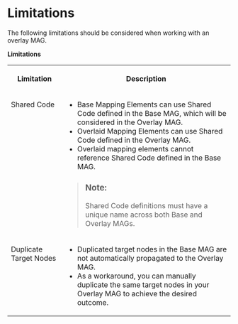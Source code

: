 <!-- loio73bec5f173ae4d27a1d23908a9da62cd -->

# Limitations

The following limitations should be considered when working with an overlay MAG.

**Limitations**


<table>
<tr>
<th valign="top">

Limitation

</th>
<th valign="top">

Description

</th>
</tr>
<tr>
<td valign="top">

Shared Code

</td>
<td valign="top">

-   Base Mapping Elements can use Shared Code defined in the Base MAG, which will be considered in the Overlay MAG.
-   Overlaid Mapping Elements can use Shared Code defined in the Overlay MAG.
-   Overlaid mapping elements cannot reference Shared Code defined in the Base MAG.

> ### Note:  
> Shared Code definitions must have a unique name across both Base and Overlay MAGs.



</td>
</tr>
<tr>
<td valign="top">

Duplicate Target Nodes

</td>
<td valign="top">

-   Duplicated target nodes in the Base MAG are not automatically propagated to the Overlay MAG.
-   As a workaround, you can manually duplicate the same target nodes in your Overlay MAG to achieve the desired outcome.



</td>
</tr>
</table>

